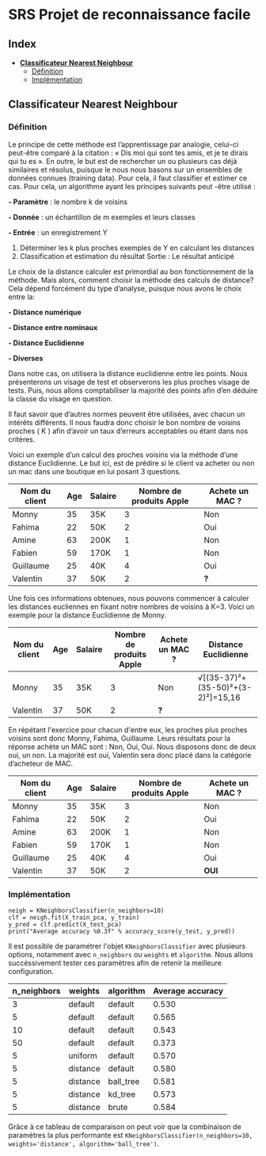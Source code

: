 # SRS Projet de reconnaissance facile

## Index
+ **[Classificateur Nearest Neighbour](#classificateur-nearest-neighbour)**	
	- [Définition](#définition)
	- [Implémentation](#implémentation)

## Classificateur Nearest Neighbour

### Définition
Le principe de cette méthode est l’apprentissage par analogie, celui-ci peut-être comparé à la citation : « Dis moi qui sont tes amis, et je te dirais qui tu es ». 
En outre, le but est de rechercher un ou plusieurs cas déjà similaires et résolus, puisque le nous nous basons sur un ensembles de données connues (training data). Pour cela, il faut classifier et estimer ce cas. Pour cela, un algorithme ayant les principes suivants peut -être utilisé :

**- Paramètre** : le nombre k de voisins

**- Donnée** : un échantillon de m exemples  et leurs classes

**- Entrée** : un enregistrement Y
1. Déterminer les k plus proches exemples de Y en calculant les distances
2. Classification et estimation du résultat 
Sortie : Le résultat anticipé

Le choix de la distance calculer est primordial au bon fonctionnement de la méthode. Mais alors, comment choisir la méthode des calculs de distance?Cela dépend forcément du type d’analyse, puisque nous avons le choix entre la:

**- Distance numérique**

**- Distance entre nominaux**

**- Distance Euclidienne**

**- Diverses**

Dans notre cas, on utilisera la distance euclidienne entre les points. Nous présenterons un visage de test et observerons les plus proches visage de tests. Puis, nous allons comptabiliser la majorité des points afin d’en déduire la classe du visage en question.

Il faut savoir que d’autres normes peuvent être utilisées, avec chacun un intérêts différents. Il nous faudra donc choisir le bon nombre de voisins proches ( K ) afin d’avoir un taux d’erreurs acceptables ou étant dans nos critères. 

Voici un exemple d’un calcul des proches voisins via la méthode d’une distance Euclidienne.
Le but ici, est de prédire si le client va acheter ou non un mac dans une boutique en lui posant 3 questions.

|Nom du client | Age  | Salaire |  Nombre de produits Apple |  Achete un MAC ? |
| ----------- | -------- | --------- | ----------------- |------------------ |
|Monny|35|35K|3|Non| 
|Fahima|22|50K|2|Oui|
|Amine|63|200K|1|Non|
|Fabien|59|170K|1|Non|
|Guillaume|25|40K|4|Oui|
|Valentin|37|50K|2|**?**|

Une fois ces informations obtenues, nous pouvons commencer à calculer les distances eucliennes en fixant notre nombres de voisins à K=3. Voici un exemple pour la distance Euclidienne de Monny.

|Nom du client | Age  | Salaire |  Nombre de produits Apple |  Achete un MAC ? | Distance Euclidienne|
| ----------- | -------- | --------- | ----------------- |------------------ |---------------- |
|Monny|35|35K|3|Non| √[(35-37)²+(35-50)²+(3-2)²]=15,16|
|Valentin|37|50K|2|**?**||

En répétant l'exercice pour chacun d'entre eux, les proches plus proches voisins sont donc Monny, Fahima, Guillaume. Leurs résultats pour la réponse achète un MAC sont : Non, Oui, Oui. Nous disposons donc de deux oui, un non. La majorité est oui, Valentin sera donc placé dans la catégorie d’acheteur de MAC.

|Nom du client | Age  | Salaire |  Nombre de produits Apple |  Achete un MAC ? |
| ----------- | -------- | --------- | ----------------- |------------------ |
|Monny|35|35K|3|Non| 
|Fahima|22|50K|2|Oui|
|Amine|63|200K|1|Non|
|Fabien|59|170K|1|Non|
|Guillaume|25|40K|4|Oui|
|Valentin|37|50K|2|**OUI**|

### Implémentation
```
neigh = KNeighborsClassifier(n_neighbors=10)
clf = neigh.fit(X_train_pca, y_train)
y_pred = clf.predict(X_test_pca)
print("Average accuracy %0.3f" % accuracy_score(y_test, y_pred))
```
Il est possible de paramétrer l'objet `KNeighborsClassifier` avec plusieurs options, notamment avec `n_neighbors` ou `weights` et `algorithm`. Nous allons succéssivement tester ces paramètres afin de retenir la meilleure configuration. 

| n_neighbors | weights  | algorithm |  Average accuracy |
| ----------- | -------- | --------- | ----------------- |
| 3           | default  | default   | 0.530             |
| 5           | default  | default   | 0.565             |
| 10          | default  | default   | 0.543             |
| 50          | default  | default   | 0.373             |
| 5           | uniform  | default   | 0.570             |
| 5           | distance | default   | 0.580             |
| 5           | distance | ball_tree | 0.581             |
| 5           | distance | kd_tree   | 0.573             |
| 5           | distance | brute     | 0.584             |

Grâce à ce tableau de comparaison on peut voir que la combinaison de paramètres la plus performante est `KNeighborsClassifier(n_neighbors=10, weights='distance', algorithm='ball_tree')`.

